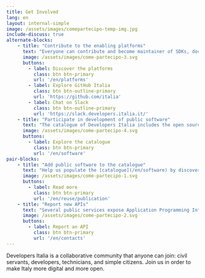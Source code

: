 ```yaml
---
title: Get Involved
lang: en
layout: internal-simple
image: /assets/images/comepartecipo-temp-img.jpg
include-discuss: true
alternate-blocks:
    - title: "Contribute to the enabling platforms"
      text: "Everyone can contribute and become maintainer of SDKs, documentation, code examples. Did you develop new integrations, libraries and connectors for languages or technologies that are not yet in the community? Contact us in order to bring them to Developers Italia. Do you want to talk to other developers and improve the existing resources? Contact them on GitHub or Slack."
      image: /assets/images/come-partecipo-3.svg
      buttons:
        - label: Discover the platforms
          class: btn btn-primary
          url: '/en/platforms'
        - label: Explore GitHub Italia
          class: btn btn-outline-primary
          url: 'https://github.com/italia'
        - label: Chat on Slack
          class: btn btn-outline-primary
          url: 'https://slack.developers.italia.it/'
    - title: "Participate in development of public software"
      text: "The catalogue of Developers Italia includes the open source software used or released by the Public Administration. Everyone can contribute: find bugs and security issues, or propose improvements and new features. Public digital services can now benefit from your contribution too."
      image: /assets/images/come-partecipo-4.svg
      buttons:
        - label: Explore the catalogue
          class: btn btn-primary
          url: '/en/software'
pair-blocks:
    - title: "Add public software to the catalogue"
      text: "Help us populate the [catalogue](/en/software) by discovering software released as open source by the Public Administration, or third-party open source software targeted at the public sector: by helping the maintainers to add a `publiccode.yml` to their repositories you will let the Developer Italia crawler discover them."
      image: /assets/images/come-partecipo-1.svg
      buttons:
        - label: Read more
          class: btn btn-primary
          url: '/en/reuse/publication'
    - title: "Report new APIs"
      text: "Several public services expose Application Programming Interfaces. The [API catalogue](/en/api) of Developers Italia is aimed at listing all of them in favour of developers who are interested in creating new integrated services. If you know APIs that are not listed yet, or you're creating a new one, tell us!"
      image: /assets/images/come-partecipo-2.svg
      buttons:
        - label: Report an API
          class: btn btn-primary
          url: '/en/contacts'
---
```


Developers Italia is a collaborative community that anyone can join: civil servants, developers, technicians, and simple citizens. Join us in order to make Italy more digital and more open.
